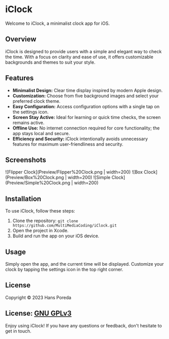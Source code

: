 # iClock

Welcome to iClock, a minimalist clock app for iOS.

## Overview

iClock is designed to provide users with a simple and elegant way to check the time. With a focus on clarity and ease of use, it offers customizable backgrounds and themes to suit your style.

## Features

- **Minimalist Design:** Clear time display inspired by modern Apple design.
- **Customization:** Choose from five background images and select your preferred clock theme.
- **Easy Configuration:** Access configuration options with a single tap on the settings icon.
- **Screen Stay Active:** Ideal for learning or quick time checks, the screen remains active.
- **Offline Use:** No internet connection required for core functionality; the app stays local and secure.
- **Efficiency and Security:** iClock intentionally avoids unnecessary features for maximum user-friendliness and security.

## Screenshots

![Flipper Clock](Preview/Flipper%20Clock.png | width=200)
![Box Clock](Preview/Box%20Clock.png | width=200)
![Simple Clock](Preview/Simple%20Clock.png | width=200)

## Installation

To use iClock, follow these steps:

1. Clone the repository: `git clone https://github.com/MultiMediaCoding/iClock.git`
2. Open the project in Xcode.
3. Build and run the app on your iOS device.

## Usage

Simply open the app, and the current time will be displayed. Customize your clock by tapping the settings icon in the top right corner.

## License

Copyright © 2023 Hans Poreda

License: [GNU GPLv3](LICENSE)
---

Enjoy using iClock! If you have any questions or feedback, don't hesitate to get in touch.
